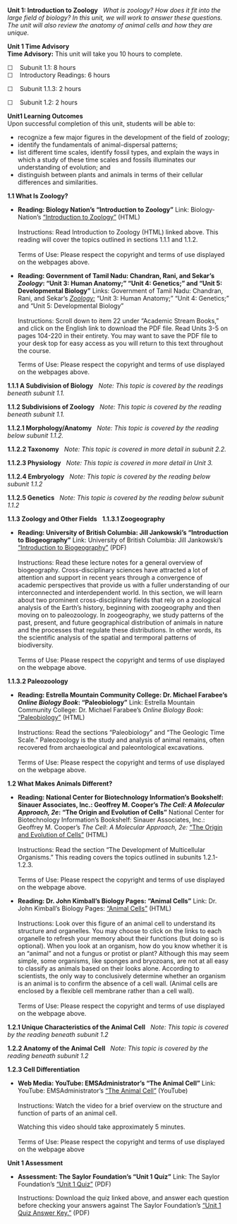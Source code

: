 **Unit 1: Introduction to Zoology** <span id="1"></span> 
*What is zoology? How does it fit into the large field of biology? In
this unit, we will work to answer these questions. The unit will also
review the anatomy of animal cells and how they are unique.*

**Unit 1 Time Advisory**  
**Time Advisory:** This unit will take you 10 hours to complete.  
  
 <span dir="LTR">☐    Subunit 1.1: 8 hours</span>  
<span dir="LTR">☐    Introductory Readings: 6 hours</span>  
  
 <span dir="LTR">☐    Subunit 1.1.3: 2 hours</span>

<span dir="LTR">☐    Subunit 1.2: 2 hours</span>

**Unit1 Learning Outcomes**  
Upon successful completion of this unit, students will be able to:

-   recognize a few major figures in the development of the field of
    zoology;
-   identify the fundamentals of animal-dispersal patterns;
-   list different time scales, identify fossil types, and explain the
    ways in which a study of these time scales and fossils illuminates
    our understanding of evolution; and
-   distinguish between plants and animals in terms of their cellular
    differences and similarities.

**1.1 What Is Zoology?** <span id="1.1"></span> 
-   **Reading: Biology Nation’s “Introduction to Zoology”**
    Link: Biology-Nation’s [“Introduction to Zoology”](http://web.archive.org/web/20140922044628/http://www.biology-nation.com/Introduction_to_Zoology.html)
    (HTML)  
        
     Instructions: Read Introduction to Zoology (HTML) linked above.
    This reading will cover the topics outlined in sections 1.1.1 and
    1.1.2.   
        
     Terms of Use: Please respect the copyright and terms of use
    displayed on the webpages above.

-   **Reading: Government of Tamil Nadu: Chandran, Rani, and Sekar’s
    *Zoology*: “Unit 3: Human Anatomy;” “Unit 4: Genetics;” and “Unit 5:
    Developmental Biology”**
    Links: Government of Tamil Nadu: Chandran, Rani, and Sekar’s
    *[Zoology:](http://www.textbooksonline.tn.nic.in/Std11.htm)* “Unit
    3: Human Anatomy;” “Unit 4: Genetics;” and “Unit 5: Developmental
    Biology”  
                            
     Instructions: Scroll down to item 22 under “Academic Stream Books,”
    and click on the English link to download the PDF file. Read Units
    3-5 on pages 104-220 in their entirety. You may want to save the PDF
    file to your desk top for easy access as you will return to this
    text throughout the course.   
      
     Terms of Use: Please respect the copyright and terms of use
    displayed on the webpages above.

**1.1.1 A Subdivision of Biology** <span id="1.1.1"></span> 
*Note: This topic is covered by the readings beneath subunit 1.1.*

**1.1.2 Subdivisions of Zoology** <span id="1.1.2"></span> 
*Note: This topic is covered by the reading beneath subunit 1.1.*

**1.1.2.1 Morphology/Anatomy** <span id="1.1.2.1"></span> 
*Note: This topic is covered by the reading below subunit 1.1.2.*

**1.1.2.2 Taxonomy** <span id="1.1.2.2"></span> 
*Note: This topic is covered in more detail in subunit 2.2.*

**1.1.2.3 Physiology** <span id="1.1.2.3"></span> 
*Note: This topic is covered in more detail in Unit 3.*

**1.1.2.4 Embryology** <span id="1.1.2.4"></span> 
*Note: This topic is covered by the reading below subunit 1.1.2*

**1.1.2.5 Genetics** <span id="1.1.2.5"></span> 
*Note: This topic is covered by the reading below subunit 1.1.2*

**1.1.3 Zoology and Other Fields** <span id="1.1.3"></span> 
**1.1.3.1 Zoogeography** <span id="1.1.3.1"></span> 
-   **Reading: University of British Columbia: Jill Jankowski’s
    “Introduction to Biogeography”**
    Link: University of British Columbia: Jill Jankowski’s
    [“Introduction to
    Biogeography](http://www.zoology.ubc.ca/~jankowsk/BIO413_1_010614.pdf)[”](http://www.zoology.ubc.ca/~etaylor/413www/intro.htm)
    (PDF)  
        
     Instructions: Read these lecture notes for a general overview of
    biogeography. Cross-disciplinary sciences have attracted a lot of
    attention and support in recent years through a convergence of
    academic perspectives that provide us with a fuller understanding of
    our interconnected and interdependent world. In this section, we
    will learn about two prominent cross-disciplinary fields that rely
    on a zoological analysis of the Earth’s history, beginning with
    zoogeography and then moving on to paleozoology. In zoogeography, we
    study patterns of the past, present, and future geographical
    distribution of animals in nature and the processes that regulate
    these distributions. In other words, its the scientific analysis of
    the spatial and termporal patterns of biodiversity.  
        
     Terms of Use: Please respect the copyright and terms of use
    displayed on the webpage above.

**1.1.3.2 Paleozoology** <span id="1.1.3.2"></span> 
-   **Reading: Estrella Mountain Community College: Dr. Michael
    Farabee’s *Online Biology Book*: “Paleobiology”**
    Link: Estrella Mountain Community College: Dr. Michael Farabee’s
    *Online Biology Book*:
    [“Paleobiology](http://www.emc.maricopa.edu/faculty/farabee/biobk/BioBookPaleo1.html#The%20Geologic%20Time%20Scale)[”](http://www.emc.maricopa.edu/faculty/farabee/biobk/BioBookPaleo1.html#The%20Geologic%20Time%20Scale)
    (HTML)  
        
     Instructions: Read the sections “Paleobiology” and “The Geologic
    Time Scale.” Paleozoology is the study and analysis of animal
    remains, often recovered from archaeological and paleontological
    excavations.  
        
     Terms of Use: Please respect the copyright and terms of use
    displayed on the webpage above.

**1.2 What Makes Animals Different?** <span id="1.2"></span> 
-   **Reading: National Center for Biotechnology Information’s
    Bookshelf: Sinauer Associates, Inc.: Geoffrey M. Cooper’s *The Cell:
    A Molecular Approach, 2e*: “The Origin and Evolution of Cells”**
    National Center for Biotechnology Information’s Bookshelf: Sinauer
    Associates, Inc.: Geoffrey M. Cooper’s *The Cell*: *A Molecular
    Approach, 2e:* [“The Origin and Evolution of
    Cells](http://www.ncbi.nlm.nih.gov/bookshelf/br.fcgi?book=cooper&part=A90#A104)[”](http://www.ncbi.nlm.nih.gov/bookshelf/br.fcgi?book=cooper&part=A90#A104)
    (HTML)  
        
     Instructions: Read the section “The Development of Multicellular
    Organisms.” This reading covers the topics outlined in subunits
    1.2.1-1.2.3.  
        
     Terms of Use: Please respect the copyright and terms of use
    displayed on the webpage above.

-   **Reading: Dr. John Kimball’s Biology Pages: “Animal Cells”**
    Link: Dr. John Kimball’s Biology Pages: [“Animal
    Cells](http://users.rcn.com/jkimball.ma.ultranet/BiologyPages/A/AnimalCells.html)[”](http://users.rcn.com/jkimball.ma.ultranet/BiologyPages/A/AnimalCells.html)
    (HTML)  
        
     Instructions: Look over this figure of an animal cell to understand
    its structure and organelles. You may choose to click on the links
    to each organelle to refresh your memory about their functions (but
    doing so is optional). When you look at an organism, how do you know
    whether it is an “animal” and not a fungus or protist or plant?
    Although this may seem simple, some organisms, like sponges and
    bryozoans, are not at all easy to classify as animals based on their
    looks alone. According to scientists, the only way to conclusively
    determine whether an organism is an animal is to confirm the absence
    of a cell wall. (Animal cells are enclosed by a flexible cell
    membrane rather than a cell wall).  
        
     Terms of Use: Please respect the copyright and terms of use
    displayed on the webpage above.

**1.2.1 Unique Characteristics of the Animal Cell** <span
id="1.2.1"></span> 
*Note: This topic is covered by the reading beneath subunit 1.2*

**1.2.2 Anatomy of the Animal Cell** <span id="1.2.2"></span> 
*Note: This topic is covered by the reading beneath subunit 1.2*

**1.2.3 Cell Differentiation** <span id="1.2.3"></span> 
-   **Web Media: YouTube: EMSAdministrator’s “The Animal Cell”**
    Link: YouTube: EMSAdministrator’s [“The Animal
    Cell](http://www.youtube.com/watch?v=dA5RfoGiupM)[”](http://www.youtube.com/watch?v=dA5RfoGiupM)
    (YouTube)  
        
     Instructions: Watch the video for a brief overview on the structure
    and function of parts of an animal cell.  
      
     Watching this video should take approximately 5 minutes.  
        
     Terms of Use: Please respect the copyright and terms of use
    displayed on the webpage above

**Unit 1 Assessment** <span id="1.3"></span> 
-   **Assessment: The Saylor Foundation’s “Unit 1 Quiz”**
    Link: The Saylor Foundation’s [“Unit 1
    Quiz](https://resources.saylor.org/archived/wp-content/uploads/2011/11/BIO309-Unit-1-Assessment-FINAL.pdf)[”](https://resources.saylor.org/archived/wp-content/uploads/2011/11/BIO309-Unit-1-Assessment-FINAL.pdf)
    (PDF)  
      
     Instructions: Download the quiz linked above, and answer each
    question before checking your answers against The Saylor
    Foundation’s [“Unit 1 Quiz Answer
    Key](https://resources.saylor.org/archived/wp-content/uploads/2011/11/BIO309-Unit-1-Answer-Key-FINAL.pdf)[.”](https://resources.saylor.org/archived/wp-content/uploads/2011/11/BIO309-Unit-1-Answer-Key-FINAL.pdf)
    (PDF)


